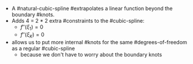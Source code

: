 
* A #natural-cubic-spline #extrapolates a linear function beyond the boundary #knots.
* Adds 4 = 2 * 2 extra #constraints to the #cubic-spline:
	* $f''(\xi_1) = 0$
	* $f''(\xi_K) = 0$
* allows us to put more internal #knots for the same #degrees-of-freedom as a regular #cubic-spline
    * because we don't have to worry about the boundary knots